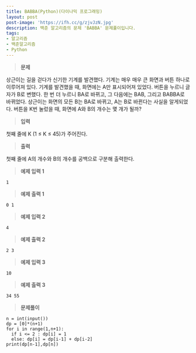 ```yaml
---
title: BABBA(Python)(다이나믹 프로그래밍)
layout: post
post-image: 'https://ifh.cc/g/zjvJzN.jpg'
description: 백준 알고리즘의 문제 'BABBA' 문제풀이입니다.
tags:
- 알고리즘
- 백준알고리즘
- Python
---
```



>**문제**

상근이는 길을 걷다가 신기한 기계를 발견했다. 기계는 매우 매우 큰 화면과 버튼 하나로 이루어져 있다.
기계를 발견했을 때, 화면에는 A만 표시되어져 있었다. 버튼을 누르니 글자가 B로 변했다. 한 번 더 누르니 BA로 바뀌고, 그 다음에는 BAB, 그리고 BABBA로 바뀌었다. 상근이는 화면의 모든 B는 BA로 바뀌고, A는 B로 바뀐다는 사실을 알게되었다.
버튼을 K번 눌렀을 때, 화면에 A와 B의 개수는 몇 개가 될까?

>**입력**

첫째 줄에 K (1 ≤ K ≤ 45)가 주어진다.

>**출력**

첫째 줄에 A의 개수와 B의 개수를 공백으로 구분해 출력한다.

>**예제 입력 1**

	1

>**예제 출력 1**

	0 1

>**예제 입력 2**

	4

>**예제 출력 2**

	2 3

>**예제 입력 3**

	10

>**예제 출력 3**

	34 55

>**문제풀이**

	n = int(input())
	dp = [0]*(n+1)
	for i in range(1,n+1):
	  if i <= 2 : dp[i] = 1
	  else: dp[i] = dp[i-1] + dp[i-2]
	print(dp[n-1],dp[n])
